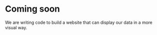 # Coming soon

We are writing code to build a website that can display our data in a more visual way.